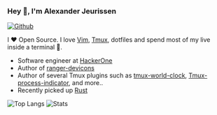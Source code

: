 ### Hey 👋, I'm Alexander Jeurissen

[![Github](https://img.shields.io/github/followers/alexanderjeurissen?label=Follow&style=social)](https://github.com/alexanderjeurissen)

I ❤ Open Source. I love [Vim](https://www.vim.org/), [Tmux](https://github.com/tmux/tmux), dotfiles and spend most of my live inside a terminal 🙈.

* Software engineer at [HackerOne](https://github.com/hacker0x01)
* Author of [ranger-devicons](https://github.com/alexanderjeurissen/ranger-devicons)
* Author of several Tmux plugins such as [tmux-world-clock](https://github.com/alexanderjeurissen/tmux-world-clock), [Tmux-process-indicator](https://github.com/alexanderjeurissen/tmux-process-indicator), and more..
* Recently picked up [Rust](https://rustlang.org)

![Top Langs](https://github-readme-stats.vercel.app/api/top-langs/?username=alexanderjeurissen&hide=php)
![Stats](https://github-readme-stats.vercel.app/api?username=alexanderjeurissen&show_icons=true&count_private=true&line_height=40)
